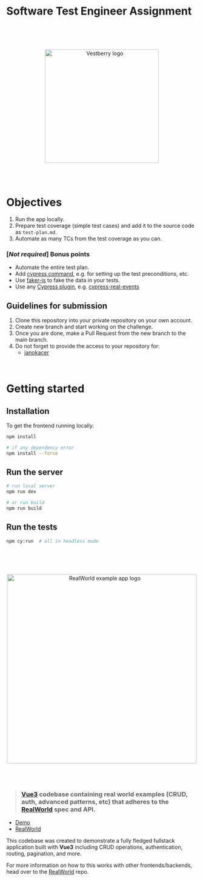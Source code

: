 # Software Test Engineer Assignment

<br /><br /><br />
<p align="center">
<img src="assets/vestberry-logo.svg" width="300" align="center" alt="Vestberry logo" />
</p>
<br /><br />

# Objectives

1. Run the app locally.
2. Prepare test coverage (simple test cases) and add it to the source code
   as `test-plan.md`.
3. Automate as many TCs from the test coverage as you can.

### [*Not required*] Bonus points 

- Automate the entire test plan.
- Add [cypress command](https://docs.cypress.io/api/cypress-api/custom-commands), e.g. for setting up the test preconditions, etc.
- Use [faker-js](https://www.npmjs.com/package/@faker-js/faker) to fake the data in your tests.
- Use any [Cypress plugin](https://docs.cypress.io/plugins/directory), e.g. [cypress-real-events](https://github.com/dmtrKovalenko/cypress-real-events)

## Guidelines for submission

1. Clone this repository into your private repository on your own account.
2. Create new branch and start working on the challenge.
3. Once you are done, make a Pull Request from the new branch to the main
   branch. 
4. Do not forget to provide the access to your repository for:
    - [janokacer](https://github.com/janokacer)

<br />

# Getting started

## Installation

To get the frontend running locally:

```bash
npm install

# if any dependency error
npm install --force
```

## Run the server

```bash
# run local server
npm run dev

# or run build 
npm run build
```

## Run the tests

```bash
npm cy:run  # all in headless mode
```

<br /><br /><br />
<p align="center">
<img src="assets/realworld-expample-app-logo.png" width="500" align="center" alt="RealWorld example app logo" />
</p>
<br /><br />

> ### [Vue3](https://v3.vuejs.org/) codebase containing real world examples (CRUD, auth, advanced patterns, etc) that adheres to the [RealWorld](https://github.com/gothinkster/realworld) spec and API.

- [Demo](https://vue3-realworld-example-app-mutoe.vercel.app)
- [RealWorld](https://github.com/gothinkster/realworld)

This codebase was created to demonstrate a fully fledged fullstack application built with **Vue3** including CRUD operations, authentication, routing, pagination, and more.

For more information on how to this works with other frontends/backends, head over to the [RealWorld](https://github.com/gothinkster/realworld) repo.
